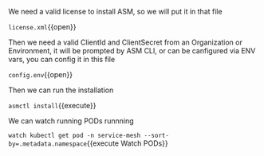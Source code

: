 We need a valid license to install ASM, so we will put it in that file 

`license.xml`{{open}}

Then we need a valid ClientId and ClientSecret from an Organization or Environment, it will be prompted by ASM CLI, or can be canfigured via ENV vars, you can config it in this file

`config.env`{{open}}

Then we can run the installation

`asmctl install`{{execute}}

We can watch running PODs runnning

`watch kubectl get pod -n service-mesh --sort-by=.metadata.namespace`{{execute Watch PODs}}